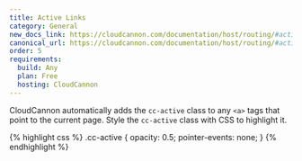 ```yaml
---
title: Active Links
category: General
new_docs_link: https://cloudcannon.com/documentation/host/routing/#active-links
canonical_url: https://cloudcannon.com/documentation/host/routing/#active-links
order: 5
requirements:
  build: Any
  plan: Free
  hosting: CloudCannon
---
```


CloudCannon automatically adds the `cc-active` class to any `<a>` tags that point to the current page. Style the `cc-active` class with CSS to highlight it.

{% highlight css %}
.cc-active {
  opacity: 0.5;
  pointer-events: none;
}
{% endhighlight %}
